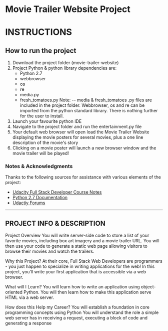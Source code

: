 # Movie Trailer Website Project

# INSTRUCTIONS
## How to run the project
1. Download the project folder (movie-trailer-website)
2. Project Python & python library dependencies are:
    * Python 2.7
    * webbrowser
    * os
    * re
    * media.py
    * fresh_tomatoes.py
Note: -- media & fresh_tomatoes .py files are included in the project folder. Webbrowser, os and re can be imported from the python standard library. There is nothing further for the user to install.
3. Launch your favourite python IDE
4. Navigate to the project folder and run the entertainment.py file
5. Your default web browser will open load the Movie Trailer Website displaying the movie posters for several movies, plus a one line description of the movie's story
5. Clicking on a movie poster will launch a new browser window and the movie trailer will be played!

### Notes & Acknowledgments

Thanks to the following sources for assistance with various elements of the project:
* [Udacity Full Stack Developer Course Notes](https://www.udacity.com/course/full-stack-web-developer-nanodegree--nd004)
* [Python 2.7 Documentation](https://docs.python.org/2/index.html)
* [Udactiy Forums](https://discussions.udacity.com)

______________________________________________________________________________

## PROJECT INFO & DESCRIPTION

Project Overview
You will write server-side code to store a list of your favorite movies, including box art imagery and a movie trailer URL. You will then use your code to generate a static web page allowing visitors to browse their movies and watch the trailers.

Why this Project?
At their core, Full Stack Web Developers are programmers - you just happen to specialize in writing applications for the web! In this project, you’ll write your first application that is accessible via a web browser.

What will I Learn?
You will learn how to write an application using object-oriented Python. You will then learn how to make this application serve HTML via a web server.

How does this Help my Career?
You will establish a foundation in core programming concepts using Python
You will understand the role a simple web server has in receiving a request, executing a block of code and generating a response